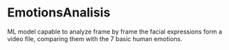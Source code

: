 # EmotionsAnalisis
ML model capable to analyze frame by frame the facial expressions form a video file, comparing them with the 7 basic human emotions.
